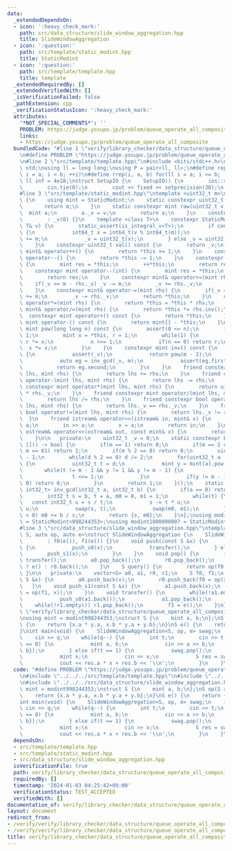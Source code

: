 ```yaml
---
data:
  _extendedDependsOn:
  - icon: ':heavy_check_mark:'
    path: src/data_structure/slide_window_aggregation.hpp
    title: SlideWindowAggregation
  - icon: ':question:'
    path: src/template/static_modint.hpp
    title: StaticModint
  - icon: ':question:'
    path: src/template/template.hpp
    title: template
  _extendedRequiredBy: []
  _extendedVerifiedWith: []
  _isVerificationFailed: false
  _pathExtension: cpp
  _verificationStatusIcon: ':heavy_check_mark:'
  attributes:
    '*NOT_SPECIAL_COMMENTS*': ''
    PROBLEM: https://judge.yosupo.jp/problem/queue_operate_all_composite
    links:
    - https://judge.yosupo.jp/problem/queue_operate_all_composite
  bundledCode: "#line 1 \"verify/library_checker/data_structure/queue_operate_all_composite.test.cpp\"\
    \n#define PROBLEM \"https://judge.yosupo.jp/problem/queue_operate_all_composite\"\
    \n#line 2 \"src/template/template.hpp\"\n#include <bits/stdc++.h>\nusing namespace\
    \ std;\nusing ll = long long;\nusing P = pair<ll, ll>;\n#define rep(i, a, b) for(ll\
    \ i = a; i < b; ++i)\n#define rrep(i, a, b) for(ll i = a; i >= b; --i)\nconstexpr\
    \ ll inf = 4e18;\nstruct SetupIO {\n    SetupIO() {\n        ios::sync_with_stdio(0);\n\
    \        cin.tie(0);\n        cout << fixed << setprecision(30);\n    }\n} setup_io;\n\
    #line 3 \"src/template/static_modint.hpp\"\ntemplate <uint32_t m>\nstruct StaticModint\
    \ {\n    using mint = StaticModint;\n    static constexpr uint32_t mod() {\n \
    \       return m;\n    }\n    static constexpr mint raw(uint32_t v) {\n      \
    \  mint a;\n        a._v = v;\n        return a;\n    }\n    constexpr StaticModint()\n\
    \        : _v(0) {}\n    template <class T>\n    constexpr StaticModint(const\
    \ T& v) {\n        static_assert(is_integral_v<T>);\n        if constexpr(is_signed_v<T>)\
    \ {\n            int64_t x = int64_t(v % int64_t(m));\n            if(x < 0) x\
    \ += m;\n            _v = uint32_t(x);\n        } else _v = uint32_t(v % m);\n\
    \    }\n    constexpr uint32_t val() const {\n        return _v;\n    }\n    constexpr\
    \ mint& operator++() {\n        return *this += 1;\n    }\n    constexpr mint&\
    \ operator--() {\n        return *this -= 1;\n    }\n    constexpr mint operator++(int)\
    \ {\n        mint res = *this;\n        ++*this;\n        return res;\n    }\n\
    \    constexpr mint operator--(int) {\n        mint res = *this;\n        --*this;\n\
    \        return res;\n    }\n    constexpr mint& operator+=(mint rhs) {\n    \
    \    if(_v >= m - rhs._v) _v -= m;\n        _v += rhs._v;\n        return *this;\n\
    \    }\n    constexpr mint& operator-=(mint rhs) {\n        if(_v < rhs._v) _v\
    \ += m;\n        _v -= rhs._v;\n        return *this;\n    }\n    constexpr mint&\
    \ operator*=(mint rhs) {\n        return *this = *this * rhs;\n    }\n    constexpr\
    \ mint& operator/=(mint rhs) {\n        return *this *= rhs.inv();\n    }\n  \
    \  constexpr mint operator+() const {\n        return *this;\n    }\n    constexpr\
    \ mint operator-() const {\n        return mint{} - *this;\n    }\n    constexpr\
    \ mint pow(long long n) const {\n        assert(0 <= n);\n        if(n == 0) return\
    \ 1;\n        mint x = *this, r = 1;\n        while(1) {\n            if(n & 1)\
    \ r *= x;\n            n >>= 1;\n            if(n == 0) return r;\n          \
    \  x *= x;\n        }\n    }\n    constexpr mint inv() const {\n        if constexpr(prime)\
    \ {\n            assert(_v);\n            return pow(m - 2);\n        } else {\n\
    \            auto eg = inv_gcd(_v, m);\n            assert(eg.first == 1);\n \
    \           return eg.second;\n        }\n    }\n    friend constexpr mint operator+(mint\
    \ lhs, mint rhs) {\n        return lhs += rhs;\n    }\n    friend constexpr mint\
    \ operator-(mint lhs, mint rhs) {\n        return lhs -= rhs;\n    }\n    friend\
    \ constexpr mint operator*(mint lhs, mint rhs) {\n        return uint64_t(lhs._v)\
    \ * rhs._v;\n    }\n    friend constexpr mint operator/(mint lhs, mint rhs) {\n\
    \        return lhs /= rhs;\n    }\n    friend constexpr bool operator==(mint\
    \ lhs, mint rhs) {\n        return lhs._v == rhs._v;\n    }\n    friend constexpr\
    \ bool operator!=(mint lhs, mint rhs) {\n        return lhs._v != rhs._v;\n  \
    \  }\n    friend istream& operator>>(istream& in, mint& x) {\n        long long\
    \ a;\n        in >> a;\n        x = a;\n        return in;\n    }\n    friend\
    \ ostream& operator<<(ostream& out, const mint& x) {\n        return out << x.val();\n\
    \    }\n\n   private:\n    uint32_t _v = 0;\n    static constexpr bool prime =\
    \ []() -> bool {\n        if(m == 1) return 0;\n        if(m == 2 or m == 7 or\
    \ m == 61) return 1;\n        if(m % 2 == 0) return 0;\n        uint32_t d = m\
    \ - 1;\n        while(d % 2 == 0) d /= 2;\n        for(uint32_t a : {2, 7, 61})\
    \ {\n            uint32_t t = d;\n            mint y = mint(a).pow(t);\n     \
    \       while(t != m - 1 && y != 1 && y != m - 1) {\n                y *= y;\n\
    \                t <<= 1;\n            }\n            if(y != m - 1 && t % 2 ==\
    \ 0) return 0;\n        }\n        return 1;\n    }();\n    static constexpr pair<int32_t,\
    \ int32_t> inv_gcd(int32_t a, int32_t b) {\n        if(a == 0) return {b, 0};\n\
    \        int32_t s = b, t = a, m0 = 0, m1 = 1;\n        while(t) {\n         \
    \   const int32_t u = s / t;\n            s -= t * u;\n            m0 -= m1 *\
    \ u;\n            swap(s, t);\n            swap(m0, m1);\n        }\n        if(m0\
    \ < 0) m0 += b / s;\n        return {s, m0};\n    }\n};\nusing modint998244353\
    \ = StaticModint<998244353>;\nusing modint1000000007 = StaticModint<1000000007>;\n\
    #line 3 \"src/data_structure/slide_window_aggregation.hpp\"\ntemplate <typename\
    \ S, auto op, auto e>\nstruct SlideWindowAggregation {\n    SlideWindowAggregation()\n\
    \        : f0(e()), f1(e()) {}\n    void push(const S &x) {\n        if(a0.empty())\
    \ {\n            push_s0(x);\n            transfer();\n        } else {\n    \
    \        push_s1(x);\n        }\n    }\n    void pop() {\n        if(a0.empty())\
    \ transfer();\n        a0.pop_back();\n        r0.pop_back();\n        f0 = r0.empty()\
    \ ? e() : r0.back();\n    }\n    S query() {\n        return op(f0, f1);\n   \
    \ }\n\n   private:\n    vector<S> a0, a1, r0, r1;\n    S f0, f1;\n    void push_s0(const\
    \ S &x) {\n        a0.push_back(x);\n        r0.push_back(f0 = op(x, f0));\n \
    \   }\n    void push_s1(const S &x) {\n        a1.push_back(x);\n        r1.push_back(f1\
    \ = op(f1, x));\n    }\n    void transfer() {\n        while(!a1.empty()) {\n\
    \            push_s0(a1.back());\n            a1.pop_back();\n        }\n    \
    \    while(!r1.empty()) r1.pop_back();\n        f1 = e();\n    }\n};\n#line 5\
    \ \"verify/library_checker/data_structure/queue_operate_all_composite.test.cpp\"\
    \nusing mint = modint998244353;\nstruct S {\n    mint a, b;\n};\nS op(S x, S y)\
    \ {\n    return {x.a * y.a, x.b * y.a + y.b};\n}\nS e() {\n    return {1, 0};\n\
    }\nint main(void) {\n    SlideWindowAggregation<S, op, e> swag;\n    int q;\n\
    \    cin >> q;\n    while(q--) {\n        int t;\n        cin >> t;\n        if(t\
    \ == 0) {\n            mint a, b;\n            cin >> a >> b;\n            swag.push({a,\
    \ b});\n        } else if(t == 1) {\n            swag.pop();\n        } else {\n\
    \            mint x;\n            cin >> x;\n            S res = swag.query();\n\
    \            cout << res.a * x + res.b << '\\n';\n        }\n    }\n}\n"
  code: "#define PROBLEM \"https://judge.yosupo.jp/problem/queue_operate_all_composite\"\
    \n#include \"../../../src/template/template.hpp\"\n#include \"../../../src/template/static_modint.hpp\"\
    \n#include \"../../../src/data_structure/slide_window_aggregation.hpp\"\nusing\
    \ mint = modint998244353;\nstruct S {\n    mint a, b;\n};\nS op(S x, S y) {\n\
    \    return {x.a * y.a, x.b * y.a + y.b};\n}\nS e() {\n    return {1, 0};\n}\n\
    int main(void) {\n    SlideWindowAggregation<S, op, e> swag;\n    int q;\n   \
    \ cin >> q;\n    while(q--) {\n        int t;\n        cin >> t;\n        if(t\
    \ == 0) {\n            mint a, b;\n            cin >> a >> b;\n            swag.push({a,\
    \ b});\n        } else if(t == 1) {\n            swag.pop();\n        } else {\n\
    \            mint x;\n            cin >> x;\n            S res = swag.query();\n\
    \            cout << res.a * x + res.b << '\\n';\n        }\n    }\n}"
  dependsOn:
  - src/template/template.hpp
  - src/template/static_modint.hpp
  - src/data_structure/slide_window_aggregation.hpp
  isVerificationFile: true
  path: verify/library_checker/data_structure/queue_operate_all_composite.test.cpp
  requiredBy: []
  timestamp: '2024-01-03 04:25:42+09:00'
  verificationStatus: TEST_ACCEPTED
  verifiedWith: []
documentation_of: verify/library_checker/data_structure/queue_operate_all_composite.test.cpp
layout: document
redirect_from:
- /verify/verify/library_checker/data_structure/queue_operate_all_composite.test.cpp
- /verify/verify/library_checker/data_structure/queue_operate_all_composite.test.cpp.html
title: verify/library_checker/data_structure/queue_operate_all_composite.test.cpp
---
```

